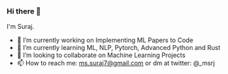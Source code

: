 ### Hi there 👋
I'm Suraj. 

- 🔭 I’m currently working on Implementing ML Papers to Code
- 🌱 I’m currently learning ML, NLP, Pytorch, Advanced Python and Rust
- 👯 I’m looking to collaborate on Machine Learning Projects<!--- 🤔 I’m looking for help with --><!-- 💬 Ask me about ML Algorithms-->
- 📫 How to reach me: ms.suraj7@gmail.com or dm at twitter: @_msrj
<!--- ⚡ Fun fact: -->
